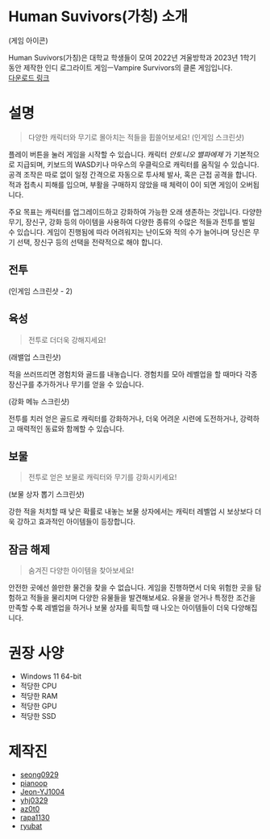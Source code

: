 # Human Suvivors(가칭) 소개
(게임 아이콘)

Human Suvivors(가칭)은 대학교 학생들이 모여 2022년 겨울방학과 2023년 1학기 동안 제작한 인디 로그라이트 게임ㅡVampire Survivors의 클론 게임입니다.  
[다운로드 링크](https://drive.google.com/file/d/1rXyAVHhT-xfcwvK4OJ4SMpLSsLvsM-FB/view?usp=drive_link)  

# 설명
> 다양한 캐릭터와 무기로 몰아치는 적들을 휩쓸어보세요!
> (인게임 스크린샷)

플레이 버튼을 눌러 게임을 시작할 수 있습니다. 캐릭터 _안토니오 밸파에제_ 가 기본적으로 지급되며, 키보드의 WASD키나 마우스의 우클릭으로 캐릭터를 움직일 수 있습니다. 공격 조작은 따로 없이 일정 간격으로 자동으로 투사체 발사, 혹은 근접 공격을 합니다. 적과 접촉시 피해를 입으며, 부활을 구매하지 않았을 때 체력이 0이 되면 게임이 오버됩니다.

주요 목표는 캐릭터를 업그레이드하고 강화하여 가능한 오래 생존하는 것입니다. 다양한 무기, 장신구, 강화 등의 아이템을 사용하여 다양한 종류의 수많은 적들과 전투를 벌일 수 있습니다. 게임이 진행됨에 따라 어려워지는 난이도와 적의 수가 늘어나며 당신은 무기 선택, 장신구 등의 선택을 전략적으로 해야 합니다.

## 전투
(인게임 스크린샷 - 2)

## 육성
> 전투로 더더욱 강해지세요!

(래밸업 스크린샷)

적을 쓰러뜨리면 경험치와 골드를 내놓습니다. 경험치를 모아 레벨업을 할 때마다 각종 장신구를 추가하거나 무기를 얻을 수 있습니다. 

(강화 메뉴 스크린샷)

전투를 치러 얻은 골드로 캐릭터를 강화하거나, 더욱 어려운 시련에 도전하거나, 강력하고 매력적인 동료와 함께할 수 있습니다.

## 보물
> 전투로 얻은 보물로 캐릭터와 무기를 강화시키세요!

(보물 상자 뽑기 스크린샷)

강한 적을 처치할 때 낮은 확률로 내놓는 보물 상자에서는 캐릭터 레벨업 시 보상보다 더욱 강하고 효과적인 아이템들이 등장합니다.

## 잠금 해제
> 숨겨진 다양한 아이템을 찾아보세요!

안전한 곳에선 쓸만한 물건을 찾을 수 없습니다. 게임을 진행하면서 더욱 위험한 곳을 탐험하고 적들을 물리치며 다양한 유물들을 발견해보세요. 유물을 얻거나 특정한 조건을 만족할 수록 레벨업을 하거나 보물 상자를 획득할 때 나오는 아이템들이 더욱 다양해집니다.


# 권장 사양
* Windows 11 64-bit
* 적당한 CPU
* 적당한 RAM
* 적당한 GPU
* 적당한 SSD

# 제작진
* [seong0929](https://github.com/seong0929)
* [pianoop](https://github.com/pianoop)
* [Jeon-YJ1004](https://github.com/Jeon-YJ1004)
* [yhj0329](https://github.com/yhj0329)
* [az0t0](https://github.com/az0t0)
* [rapa1130](https://github.com/rapa1130)
* [ryubat](https://github.com/ryubat)

